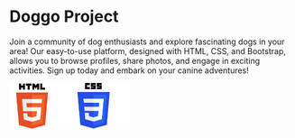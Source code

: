   # Doggo Project 

Join a community of dog enthusiasts and explore fascinating dogs in your area! Our easy-to-use platform, designed with HTML, CSS, and Bootstrap, allows you to browse profiles, share photos, and engage in exciting activities. Sign up today and embark on your canine adventures!

<div style=" disply:flex; justify-content: center; margin: 0 auto">
<img src="HTML5_logo_and_wordmark.svg.png" alt="Description" width="80px" >
<img src="CSS-Logo.png" alt="Description" width="130px" >
</div>
